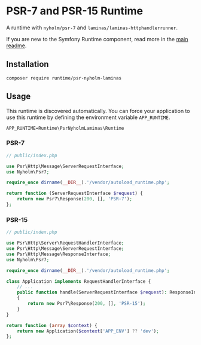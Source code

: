 # PSR-7 and PSR-15 Runtime

A runtime with `nyholm/psr-7` and `laminas/laminas-httphandlerrunner`.

If you are new to the Symfony Runtime component, read more in the [main readme](https://github.com/php-runtime/runtime).

## Installation

```
composer require runtime/psr-nyholm-laminas
```

## Usage

This runtime is discovered automatically. You can force your application to use
this runtime by defining the environment variable `APP_RUNTIME`.

```
APP_RUNTIME=Runtime\PsrNyholmLaminas\Runtime
```

### PSR-7

```php
// public/index.php

use Psr\Http\Message\ServerRequestInterface;
use Nyholm\Psr7;

require_once dirname(__DIR__).'/vendor/autoload_runtime.php';

return function (ServerRequestInterface $request) {
    return new Psr7\Response(200, [], 'PSR-7');
};
```

### PSR-15

```php
// public/index.php

use Psr\Http\Server\RequestHandlerInterface;
use Psr\Http\Message\ServerRequestInterface;
use Psr\Http\Message\ResponseInterface;
use Nyholm\Psr7;

require_once dirname(__DIR__).'/vendor/autoload_runtime.php';

class Application implements RequestHandlerInterface {
    // ...
    public function handle(ServerRequestInterface $request): ResponseInterface
    {
        return new Psr7\Response(200, [], 'PSR-15');
    }
}

return function (array $context) {
    return new Application($context['APP_ENV'] ?? 'dev');
};
```
